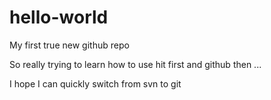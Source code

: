 # hello-world
My first true new github repo

So really trying to learn how to use hit first and github then ...

I hope I can quickly switch from svn to git
